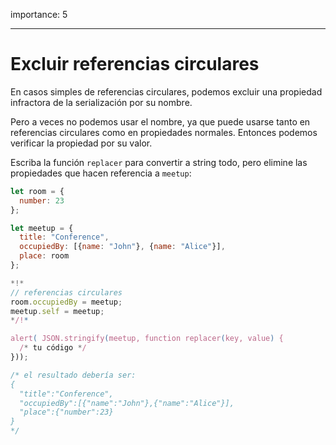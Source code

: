 importance: 5

---

# Excluir referencias circulares

En casos simples de referencias circulares, podemos excluir una propiedad infractora de la serialización por su nombre.

Pero a veces no podemos usar el nombre, ya que puede usarse tanto en referencias circulares como en propiedades normales. Entonces podemos verificar la propiedad por su valor.

Escriba la función `replacer` para convertir a string todo, pero elimine las propiedades que hacen referencia a `meetup`:

```js run
let room = {
  number: 23
};

let meetup = {
  title: "Conference",
  occupiedBy: [{name: "John"}, {name: "Alice"}],
  place: room
};

*!*
// referencias circulares
room.occupiedBy = meetup;
meetup.self = meetup;
*/!*

alert( JSON.stringify(meetup, function replacer(key, value) {
  /* tu código */
}));

/* el resultado debería ser:
{
  "title":"Conference",
  "occupiedBy":[{"name":"John"},{"name":"Alice"}],
  "place":{"number":23}
}
*/
```

